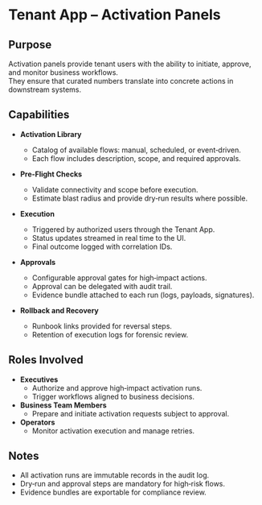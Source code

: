 # Tenant App – Activation Panels

## Purpose
Activation panels provide tenant users with the ability to initiate, approve, and monitor business workflows.  
They ensure that curated numbers translate into concrete actions in downstream systems.

## Capabilities
- **Activation Library**
  - Catalog of available flows: manual, scheduled, or event‑driven.
  - Each flow includes description, scope, and required approvals.

- **Pre‑Flight Checks**
  - Validate connectivity and scope before execution.
  - Estimate blast radius and provide dry‑run results where possible.

- **Execution**
  - Triggered by authorized users through the Tenant App.
  - Status updates streamed in real time to the UI.
  - Final outcome logged with correlation IDs.

- **Approvals**
  - Configurable approval gates for high‑impact actions.
  - Approval can be delegated with audit trail.
  - Evidence bundle attached to each run (logs, payloads, signatures).

- **Rollback and Recovery**
  - Runbook links provided for reversal steps.
  - Retention of execution logs for forensic review.

## Roles Involved
- **Executives**
  - Authorize and approve high‑impact activation runs.
  - Trigger workflows aligned to business decisions.
- **Business Team Members**
  - Prepare and initiate activation requests subject to approval.
- **Operators**
  - Monitor activation execution and manage retries.

## Notes
- All activation runs are immutable records in the audit log.  
- Dry‑run and approval steps are mandatory for high‑risk flows.  
- Evidence bundles are exportable for compliance review.  
